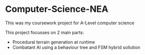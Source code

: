 # Computer-Science-NEA
This was my coursework project for A-Level computer science

This project focusses on 2 main parts:
  - Procedural terrain generation at runtime
  - Combatant AI using a behaviour tree and FSM hybrid sollution

